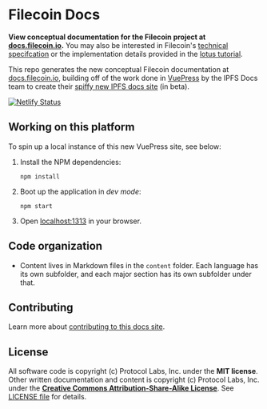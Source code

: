 # Filecoin Docs

**View conceptual documentation for the Filecoin project at [docs.filecoin.io](https://docs.filecoin.io/).** You may also be interested in Filecoin's [technical specifcation](https://filecoin-project.github.io/specs/) or the implementation details provided in the [lotus tutorial](https://lotu.sh).

This repo generates the new conceptual Filecoin documentation at [docs.filecoin.io](https://docs.filecoin.io/), building off of the work done in [VuePress](https://github.com/vuejs/vuepress) by the IPFS Docs team to create their [spiffy new IPFS docs site](https://docs-beta.ipfs.io/) (in beta).

[![Netlify Status](https://api.netlify.com/api/v1/badges/b3586cdd-c0e3-404c-b451-875025e0e990/deploy-status)](https://app.netlify.com/sites/filecoin-docs/deploys)

## Working on this platform

To spin up a local instance of this new VuePress site, see below:

1. Install the NPM dependencies:

   ```shell
   npm install
   ```

2. Boot up the application in _dev mode_:

   ```shell
   npm start
   ```

3. Open [localhost:1313](http://localhost:1313) in your browser.

## Code organization

- Content lives in Markdown files in the `content` folder. Each language has its own subfolder, and each major section has its own subfolder under that.

## Contributing

Learn more about [contributing to this docs site](https://docs.filecoin.io/community/contribute/ways-to-contribute/#documentation).

## License

All software code is copyright (c) Protocol Labs, Inc. under the **MIT license**. Other written documentation and content is copyright (c) Protocol Labs, Inc. under the [**Creative Commons Attribution-Share-Alike License**](https://creativecommons.org/licenses/by/4.0/). See [LICENSE file](./LICENSE.md) for details.
